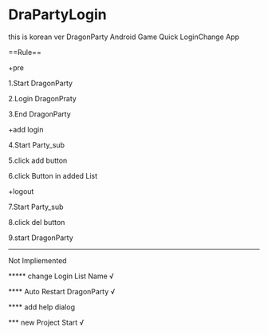 DraPartyLogin
=============
this is korean ver DragonParty Android Game Quick LoginChange App

==Rule==

+pre

1.Start DragonParty

2.Login DragonPraty

3.End DragonParty


+add login

4.Start Party_sub

5.click add button

6.click Button in added List

+logout

7.Start Party_sub

8.click del button

9.start DragonParty

----------------------------------------------------------------------------------

Not Impliemented

***** change Login List Name √

****  Auto Restart DragonParty √

****  add help dialog 

***   new Project Start √
